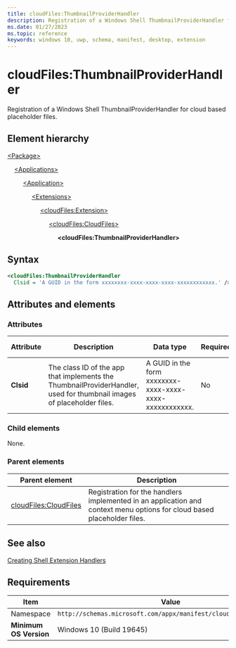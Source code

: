 ```yaml
---
title: cloudFiles:ThumbnailProviderHandler
description: Registration of a Windows Shell ThumbnailProviderHandler for cloud based placeholder files. (cloudFiles:ThumbnailProviderHandler)
ms.date: 01/27/2023
ms.topic: reference
keywords: windows 10, uwp, schema, manifest, desktop, extension 
---
```


# cloudFiles:ThumbnailProviderHandler

Registration of a Windows Shell ThumbnailProviderHandler for cloud based placeholder files. 

## Element hierarchy

[\<Package\>](element-package.md)

&nbsp;&nbsp;&nbsp;&nbsp;[\<Applications\>](element-applications.md)

&nbsp;&nbsp;&nbsp;&nbsp; &nbsp;&nbsp;&nbsp;&nbsp;[\<Application\>](element-application.md)

&nbsp;&nbsp;&nbsp;&nbsp; &nbsp;&nbsp;&nbsp;&nbsp; &nbsp;&nbsp;&nbsp;&nbsp;[\<Extensions\>](element-1-extensions.md)

&nbsp;&nbsp;&nbsp;&nbsp; &nbsp;&nbsp;&nbsp;&nbsp; &nbsp;&nbsp;&nbsp;&nbsp; &nbsp;&nbsp;&nbsp;&nbsp;[\<cloudFiles:Extension\>](element-cloudfiles-extension.md)

&nbsp;&nbsp;&nbsp;&nbsp; &nbsp;&nbsp;&nbsp;&nbsp; &nbsp;&nbsp;&nbsp;&nbsp; &nbsp;&nbsp;&nbsp;&nbsp; &nbsp;&nbsp;&nbsp;&nbsp;[\<cloudFiles:CloudFiles\>](element-cloudfiles-cloudfiles.md)

&nbsp;&nbsp;&nbsp;&nbsp; &nbsp;&nbsp;&nbsp;&nbsp; &nbsp;&nbsp;&nbsp;&nbsp; &nbsp;&nbsp;&nbsp;&nbsp; &nbsp;&nbsp;&nbsp;&nbsp; &nbsp;&nbsp;&nbsp;&nbsp;**\<cloudFiles:ThumbnailProviderHandler\>**

## Syntax

```xml
<cloudFiles:ThumbnailProviderHandler
  Clsid = 'A GUID in the form xxxxxxxx-xxxx-xxxx-xxxx-xxxxxxxxxxxx.' />
```

## Attributes and elements

### Attributes

| Attribute | Description | Data type | Required | Default value |
|-|-|-|-|-|
| **Clsid** | The class ID of the app that implements the ThumbnailProviderHandler, used for thumbnail images of placeholder files. | A GUID in the form xxxxxxxx-xxxx-xxxx-xxxx-xxxxxxxxxxxx. | No |  |

### Child elements

None.

### Parent elements

| Parent element | Description |
|-|-|
| [cloudFiles:CloudFiles](element-cloudfiles-cloudfiles.md) | Registration for the handlers implemented in an application and context menu options for cloud based placeholder files. |

## See also

[Creating Shell Extension Handlers](/windows/win32/shell/handlers)

## Requirements

| Item  | Value  |
|--|--|
| Namespace | `http://schemas.microsoft.com/appx/manifest/cloudfiles/windows10` |
| **Minimum OS Version** | Windows 10 (Build 19645) |
